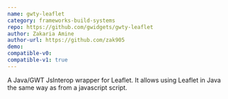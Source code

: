 ```yaml
---
name: gwty-leaflet
category: frameworks-build-systems
repo: https://github.com/gwidgets/gwty-leaflet
author: Zakaria Amine
author-url: https://github.com/zak905
demo: 
compatible-v0:
compatible-v1: true
---
```


A Java/GWT JsInterop wrapper for Leaflet. It allows using Leaflet in Java the same way as from a javascript script.

